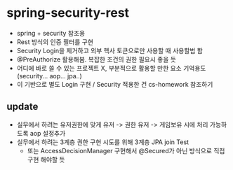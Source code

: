 # spring-security-rest
- spring + security 참조용
- Rest 방식의 인증 필터를 구현
- Security Login을 제거하고 외부 헥사 토큰으로만 사용할 때 사용할법 함
- @PreAuthorize 활용해봄. 복잡한 조건의 권한 필요시 좋을 듯
- 어디에 바로 쓸 수 있는 프로젝트 X, 부분적으로 활용할 만한 요소 기억용도(security... aop... jpa..)
- 이 기반으로 별도 Login 구현 / Security 적용한 건 cs-homework 참조하기

## update
- 실무에서 하려는 유저권한에 맞게 유저 -> 권한 유저 -> 게임보유 시에 처리 가능하도록 aop 설정추가
- 실무에서 하려는 3계층 권한 구현 시도를 위해 3계층 JPA join Test
  - 또는 AccessDecisionManager 구현해서 @Secured가 아닌 방식으로 직접구현 해야할 듯
